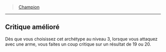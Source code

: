 ﻿---
!GenericItem
Name: Critique amélioré
Id: fighter_champion_hd.md#critique-amélioré
ParentLink: fighter_champion_hd.md#champion
ParentName: Champion
NameLevel: 2
Attributes: {}
AttributesDictionary: >+
  {}

---
> [Champion](hd_fighter_champion.md)

---

## Critique amélioré

Dès que vous choisissez cet archétype au niveau 3, lorsque vous attaquez avec une arme, vous faites un coup critique sur un résultat de 19 ou 20.

